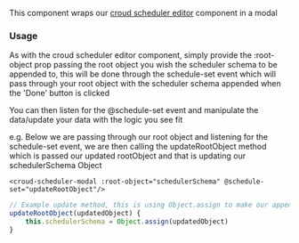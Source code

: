 This component wraps our [croud scheduler editor](#croud-scheduler-editor)  component in a modal

### Usage
As with the croud scheduler editor component, simply provide the :root-object prop passing the root object you wish the scheduler schema to be appended to, this will be done through the schedule-set event which will pass through your root object with the scheduler schema appended when the 'Done' button is clicked

You can then listen for the @schedule-set event and manipulate the data/update your data with the logic you see fit

e.g. Below we are passing through our root object and listening for the schedule-set event, we are then calling the updateRootObject method which is passed our updated rootObject and that is updating our schedulerSchema Object

    <croud-scheduler-modal :root-object="schedulerSchema" @schedule-set="updateRootObject"/>

```js static
// Example update method, this is using Object.assign to make our appended items reactive
updateRootObject(updatedObject) {
    this.schedulerSchema = Object.assign(updatedObject)
}
```
